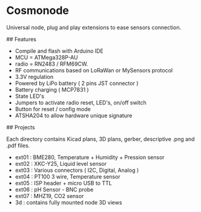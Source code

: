 # Cosmonode

Universal node, plug and play extensions to ease sensors connection.


## Features

- Compile and flash with Arduino IDE
- MCU = ATMega328P-AU
- radio = RN2483 / RFM69CW.
- RF communications based on LoRaWan or MySensors protocol
- 3.3V regulation
- Powered by LiPo battery ( 2 pins JST connector )
- Battery charging ( MCP7831 )
- State LED's
- Jumpers to activate radio reset, LED's, on/off switch
- Button for reset / config mode
- ATSHA204 to allow hardware unique signature 


## Projects

Each directory contains Kicad plans, 3D plans, gerber, descriptive .png and .pdf files.

- ext01 : BME280, Temperature + Humidity + Pression sensor
- ext02 : XKC-Y25, Liquid level sensor
- ext03 : Various connectors ( I2C, Digital, Analog )
- ext04 : PT100 3 wire, Temperature sensor
- ext05 : ISP header + micro USB to TTL
- ext06 : pH Sensor - BNC probe
- ext07 : MHZ19, CO2 sensor
- 3d : contains fully mounted node 3D views

